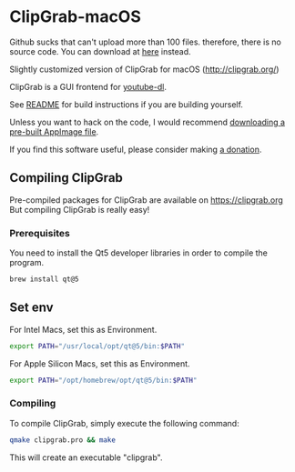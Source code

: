 # ClipGrab-macOS

Github sucks that can't upload more than 100 files. therefore, there is no source code.
You can download at [here](https://download.clipgrab.org/clipgrab-3.9.10.tar.gz) instead.

Slightly customized version of ClipGrab for macOS (http://clipgrab.org/)

ClipGrab is a GUI frontend for [youtube-dl](https://youtube-dl.org).

See [README](https://github.com/FreedomBen/clipgrab/blob/master/README) for build instructions if you are building yourself.

Unless you want to hack on the code, I would recommend [downloading a pre-built AppImage file](https://clipgrab.org/).

If you find this software useful, please consider making [a donation](https://clipgrab.org/donate).

## Compiling ClipGrab

Pre-compiled packages for ClipGrab are available on https://clipgrab.org
But compiling ClipGrab is really easy!


### Prerequisites

You need to install the Qt5 developer libraries in order to compile the program.

```sh
brew install qt@5
```

## Set env

For Intel Macs, set this as Environment.
```sh
export PATH="/usr/local/opt/qt@5/bin:$PATH"
```

For Apple Silicon Macs, set this as Environment.

```sh
export PATH="/opt/homebrew/opt/qt@5/bin:$PATH"
```

### Compiling

To compile ClipGrab, simply execute the following command:

```sh
qmake clipgrab.pro && make
```

This will create an executable "clipgrab".
